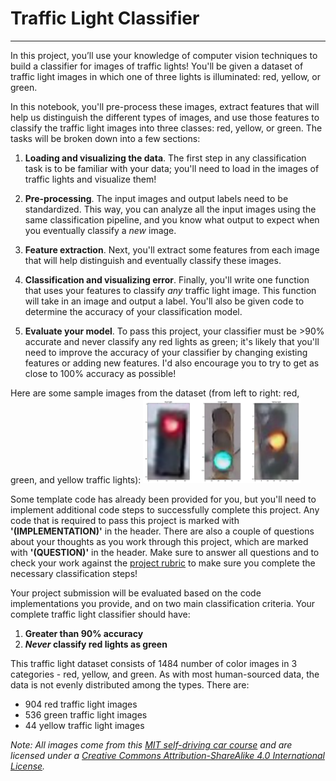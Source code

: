 # Traffic Light Classifier
---

In this project, you’ll use your knowledge of computer vision techniques to build a classifier for images of traffic lights! You'll be given a dataset of traffic light images in which one of three lights is illuminated: red, yellow, or green.

In this notebook, you'll pre-process these images, extract features that will help us distinguish the different types of images, and use those features to classify the traffic light images into three classes: red, yellow, or green. The tasks will be broken down into a few sections:

1. **Loading and visualizing the data**. 
      The first step in any classification task is to be familiar with your data; you'll need to load in the images of traffic lights and visualize them!

2. **Pre-processing**. 
    The input images and output labels need to be standardized. This way, you can analyze all the input images using the same classification pipeline, and you know what output to expect when you eventually classify a *new* image.
    
3. **Feature extraction**. 
    Next, you'll extract some features from each image that will help distinguish and eventually classify these images.
   
4. **Classification and visualizing error**. 
    Finally, you'll write one function that uses your features to classify *any* traffic light image. This function will take in an image and output a label. You'll also be given code to determine the accuracy of your classification model.    
    
5. **Evaluate your model**.
    To pass this project, your classifier must be >90% accurate and never classify any red lights as green; it's likely that you'll need to improve the accuracy of your classifier by changing existing features or adding new features. I'd also encourage you to try to get as close to 100% accuracy as possible!
    
Here are some sample images from the dataset (from left to right: red, green, and yellow traffic lights):
<img src="images/all_lights.png" width="50%" height="50%">

Some template code has already been provided for you, but you'll need to implement additional code steps to successfully complete this project. Any code that is required to pass this project is marked with **'(IMPLEMENTATION)'** in the header. There are also a couple of questions about your thoughts as you work through this project, which are marked with **'(QUESTION)'** in the header. Make sure to answer all questions and to check your work against the [project rubric](https://review.udacity.com/#!/rubrics/1213/view) to make sure you complete the necessary classification steps!

Your project submission will be evaluated based on the code implementations you provide, and on two main classification criteria.
Your complete traffic light classifier should have:
1. **Greater than 90% accuracy**
2. ***Never* classify red lights as green**

This traffic light dataset consists of 1484 number of color images in 3 categories - red, yellow, and green. As with most human-sourced data, the data is not evenly distributed among the types. There are:
* 904 red traffic light images
* 536 green traffic light images
* 44 yellow traffic light images

*Note: All images come from this [MIT self-driving car course](https://selfdrivingcars.mit.edu/) and are licensed under a [Creative Commons Attribution-ShareAlike 4.0 International License](https://creativecommons.org/licenses/by-sa/4.0/).*

